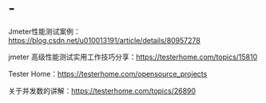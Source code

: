 # -
Jmeter性能测试案例：https://blog.csdn.net/u010013191/article/details/80957278

jmeter 高级性能测试实用工作技巧分享：https://testerhome.com/topics/15810

Tester Home：https://testerhome.com/opensource_projects

关于并发数的讲解：https://testerhome.com/topics/26890
